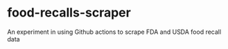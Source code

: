 # food-recalls-scraper
An experiment in using Github actions to scrape FDA and USDA food recall data
